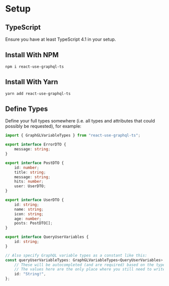 # Setup

## TypeScript

Ensure you have at least TypeScript 4.1 in your setup.

## Install With NPM

```
npm i react-use-graphql-ts
```

## Install With Yarn

```
yarn add react-use-graphql-ts
```

## Define Types

Define your full types somewhere (i.e. all types and attributes that could possibly be requested), for example:

```TypeScript
import { GraphGLVariableTypes } from "react-use-graphql-ts";

export interface ErrorDTO {
    message: string;
}

export interface PostDTO {
    id: number;
    title: string;
    message: string;
    hits: number;
    user: UserDTO;
}

export interface UserDTO {
    id: string;
    name: string;
    icon: string;
    age: number;
    posts: PostDTO[];
}

export interface QueryUserVariables {
    id: string;
}

// Also specify GraphQL variable types as a constant like this:
const queryUserVariableTypes: GraphGLVariableTypes<QueryUserVariables> = {
    // These will be autocompleted (and are required) based on the type argument above
    // The values here are the only place where you still need to write GraphQL types.
    id: "String!",
};

```